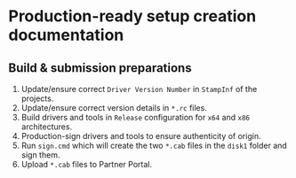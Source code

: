# Production-ready setup creation documentation

## Build & submission preparations

1. Update/ensure correct `Driver Version Number` in `StampInf` of the projects.
2. Update/ensure correct version details in `*.rc` files.
3. Build drivers and tools in `Release` configuration for `x64` and `x86` architectures.
4. Production-sign drivers and tools to ensure authenticity of origin. 
5. Run `sign.cmd` which will create the two `*.cab` files in the `disk1` folder and sign them.
6. Upload `*.cab` files to Partner Portal.